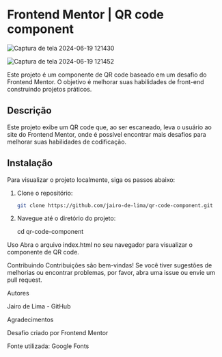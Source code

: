 # Frontend Mentor | QR code component

![Captura de tela 2024-06-19 121430](https://github.com/jairo-de-lima/qr-code-component-main/assets/168688056/bd870d9c-3541-428a-b2ac-65970478211f)

![Captura de tela 2024-06-19 121452](https://github.com/jairo-de-lima/qr-code-component-main/assets/168688056/27c9d0a0-119e-4d72-a83e-ea8b159c2a5b)



Este projeto é um componente de QR code baseado em um desafio do Frontend Mentor. O objetivo é melhorar suas habilidades de front-end construindo projetos práticos.

## Descrição

Este projeto exibe um QR code que, ao ser escaneado, leva o usuário ao site do Frontend Mentor, onde é possível encontrar mais desafios para melhorar suas habilidades de codificação.

## Instalação

Para visualizar o projeto localmente, siga os passos abaixo:

1. Clone o repositório:
   ```bash
   git clone https://github.com/jairo-de-lima/qr-code-component.git

2. Navegue até o diretório do projeto:

    cd qr-code-component


Uso
Abra o arquivo index.html no seu navegador para visualizar o componente de QR code.


Contribuindo
Contribuições são bem-vindas! Se você tiver sugestões de melhorias ou encontrar problemas, por favor, abra uma issue ou envie um pull request.


Autores

Jairo de Lima - GitHub


Agradecimentos

Desafio criado por Frontend Mentor

Fonte utilizada: Google Fonts


